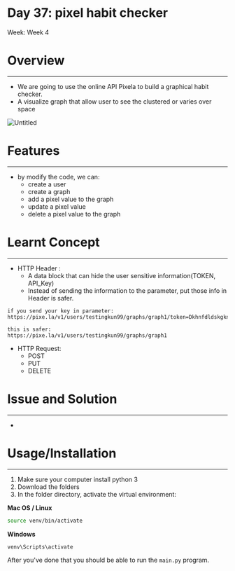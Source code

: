 # Day 37: pixel habit checker

Week: Week 4

# **Overview**

---

- We are going to use the online API Pixela to build a graphical habit checker.
- A visualize graph that allow user to see the clustered or varies over space

![Untitled](Day%2037%20pixel%20habit%20checker%20cf813da27bac4cd6b4210c42e394b4ee/Untitled.png)

# **Features**

---

- by modify the code, we can:
    - create a user
    - create a graph
    - add a pixel value to the graph
    - update a pixel value
    - delete a pixel value to the graph

# Learnt Concept

---

- HTTP Header :
    - A data block that can hide the user sensitive information(TOKEN, API_Key)
    - Instead of sending the information to the parameter, put those info in Header is safer.

```
if you send your key in parameter:
https://pixe.la/v1/users/testingkun99/graphs/graph1/token=Dkhnfdldskgkn

this is safer:
https://pixe.la/v1/users/testingkun99/graphs/graph1
```

- HTTP Request:
    - POST
    - PUT
    - DELETE

# Issue and Solution

---

- 

# Usage/**Installation**

---

1. Make sure your computer install python 3
2. Download the folders
3.  In the folder directory, activate the virtual environment:

**Mac OS / Linux**

```bash
source venv/bin/activate

```

**Windows**

```bash
venv\Scripts\activate
```

After you've done that you should be able to run the `main.py` program.